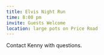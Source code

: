 ```yaml
---
title: Elvis Night Run
time: 8:00 pm
invite: Guests Welcome
location: large pots on Price Road
---
```



Contact Kenny with questions.


